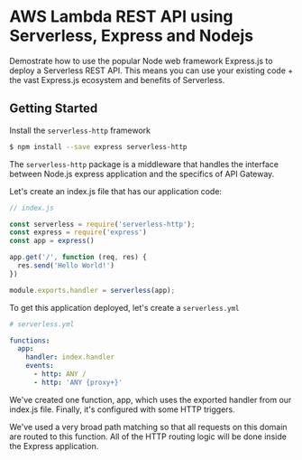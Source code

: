 # AWS Lambda REST API using Serverless, Express and Nodejs

Demostrate how to use the popular Node web framework Express.js to deploy a Serverless REST API. This means you can use your existing code + the vast Express.js ecosystem and benefits of Serverless. 

## Getting Started

Install the `serverless-http` framework

```sh 
$ npm install --save express serverless-http
```

The `serverless-http` package is a middleware that handles the interface between Node.js express application and the specifics of API Gateway.

Let's create an index.js file that has our application code:

```js
// index.js

const serverless = require('serverless-http');
const express = require('express')
const app = express()

app.get('/', function (req, res) {
  res.send('Hello World!')
})

module.exports.handler = serverless(app);
```

To get this application deployed, let's create a `serverless.yml`

```yml
# serverless.yml

functions:
  app:
    handler: index.handler
    events:
      - http: ANY /
      - http: 'ANY {proxy+}'
```

We've created one function, app, which uses the exported handler from our index.js file. Finally, it's configured with some HTTP triggers.

We've used a very broad path matching so that all requests on this domain are routed to this function. All of the HTTP routing logic will be done inside the Express application.